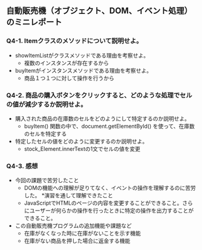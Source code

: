 ## 自動販売機（オブジェクト、DOM、イベント処理）のミニレポート
### Q4-1. Itemクラスのメソッドについて説明せよ。
* showItemListがクラスメソッドである理由を考察せよ。
  * 複数のインスタンスが存在するから
* buyItemがインスタンスメソッドである理由を考察せよ。
  * 商品１つ１つに対して操作を行うから
### Q4-2. 商品の購入ボタンをクリックすると、どのような処理でセルの値が減少するか説明せよ。
* 購入された商品の在庫数のセルをどのようにして特定するのか説明せよ。
  * buyItem() 関数の中で、document.getElementById() を使って、在庫数のセルを特定する
* 特定したセルの値をどのように変更するのか説明せよ。
  * stock_Element.innerTextの1文でセルの値を変更
  
### Q4-3. 感想
* 今回の課題で苦労したこと
  * DOMの機能への理解が足りてなく、イベントの操作を理解するのに苦労した。
*演習を通して理解できたこと
  * JavaScriptでHTMLのページの内容を変更することができること。さらにユーザーが何らかの操作を行ったときに特定の操作を出力することができること。
* この自動販売機プログラムの追加機能や課題など
  * 在庫がなくなった時に在庫がないことを示す機能
  * 在庫がない商品を押した場合に返金する機能
